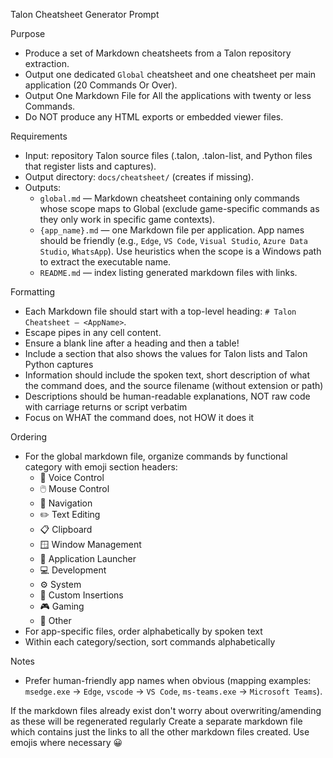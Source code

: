 Talon Cheatsheet Generator Prompt

Purpose
- Produce a set of Markdown cheatsheets from a Talon repository extraction.
- Output one dedicated `Global` cheatsheet and one cheatsheet per main application (20 Commands Or Over).
- Output One Markdown File for All the applications with twenty or less Commands.
- Do NOT produce any HTML exports or embedded viewer files.

Requirements
- Input: repository Talon source files (.talon, .talon-list, and Python files that register lists and captures).
- Output directory: `docs/cheatsheet/` (creates if missing).
- Outputs:
  - `global.md` — Markdown cheatsheet containing only commands whose scope maps to Global (exclude game-specific commands as they only work in specific game contexts).
  - `{app_name}.md` — one Markdown file per application. App names should be friendly (e.g., `Edge`, `VS Code`, `Visual Studio`, `Azure Data Studio`, `WhatsApp`). Use heuristics when the scope is a Windows path to extract the executable name.
  - `README.md` — index listing generated markdown files with links.

Formatting
- Each Markdown file should start with a top-level heading: `# Talon Cheatsheet — <AppName>`.
- Escape pipes in any cell content.
- Ensure a blank line after a heading and then a table! 
- Include a section that also shows the values for Talon lists and Talon Python captures
- Information should include the spoken text, short description of what the command does, and the source filename (without extension or path)
- Descriptions should be human-readable explanations, NOT raw code with carriage returns or script verbatim
- Focus on WHAT the command does, not HOW it does it

Ordering
- For the global markdown file, organize commands by functional category with emoji section headers:
  - 🎤 Voice Control
  - 🖱️ Mouse Control
  - 🧭 Navigation
  - ✏️ Text Editing
  - 📋 Clipboard
  - 🪟 Window Management
  - 🚀 Application Launcher
  - 💻 Development
  - ⚙️ System
  - 📝 Custom Insertions
  - 🎮 Gaming
  - 📌 Other
- For app-specific files, order alphabetically by spoken text
- Within each category/section, sort commands alphabetically

Notes
- Prefer human-friendly app names when obvious (mapping examples: `msedge.exe` -> `Edge`, `vscode` -> `VS Code`, `ms-teams.exe` -> `Microsoft Teams`).

If the markdown files already exist don't worry about overwriting/amending  as these will be regenerated regularly
 Create a separate markdown file which contains just the links to all the other markdown files created.
 Use emojis where necessary 😀 